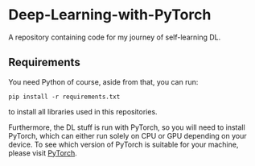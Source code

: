 # Deep-Learning-with-PyTorch
A repository containing code for my journey of self-learning DL.

## Requirements
You need Python of course, aside from that, you can run:
```
pip install -r requirements.txt
```
to install all libraries used in this repositories.

Furthermore, the DL stuff is run with PyTorch, so you will need to install PyTorch, which can either run solely on CPU or GPU depending on your device. To see which version of PyTorch is suitable for your machine, please visit [PyTorch](https://pytorch.org/get-started/locally/).
